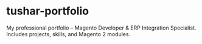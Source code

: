 # tushar-portfolio
My professional portfolio – Magento Developer &amp; ERP Integration Specialist. Includes projects, skills, and Magento 2 modules.
